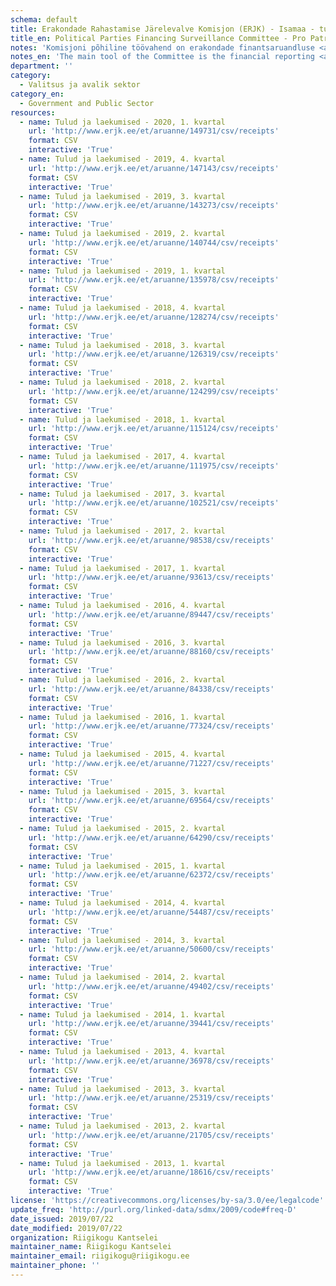 ```yaml
---
schema: default
title: Erakondade Rahastamise Järelevalve Komisjon (ERJK) - Isamaa - tulud, laekumised
title_en: Political Parties Financing Surveillance Committee - Pro Patria - Revenue, Receipts
notes: 'Komisjoni põhiline töövahend on erakondade finantsaruandluse <a href=http://www.erjk.ee/et/aruanded/erakondade-tulud-ja-laekumised>infosüsteem</a>, mille kaudu kogutakse ja avalikustatakse erakondade rahastamisega seotud aruandlus usladusväärselt ning võrreldaval kujul.'
notes_en: 'The main tool of the Committee is the financial reporting <a href=http://www.erjk.ee/et/aruanded/erakondade-tulud-ja-laekumised>information system</a>, through which the reports on the finances of political parties are collected and published reliably and in a comparable format.'
department: ''
category:
  - Valitsus ja avalik sektor
category_en:
  - Government and Public Sector
resources:
  - name: Tulud ja laekumised - 2020, 1. kvartal
    url: 'http://www.erjk.ee/et/aruanne/149731/csv/receipts'
    format: CSV
    interactive: 'True'
  - name: Tulud ja laekumised - 2019, 4. kvartal
    url: 'http://www.erjk.ee/et/aruanne/147143/csv/receipts'
    format: CSV
    interactive: 'True'
  - name: Tulud ja laekumised - 2019, 3. kvartal
    url: 'http://www.erjk.ee/et/aruanne/143273/csv/receipts'
    format: CSV
    interactive: 'True'
  - name: Tulud ja laekumised - 2019, 2. kvartal
    url: 'http://www.erjk.ee/et/aruanne/140744/csv/receipts'
    format: CSV
    interactive: 'True'
  - name: Tulud ja laekumised - 2019, 1. kvartal
    url: 'http://www.erjk.ee/et/aruanne/135978/csv/receipts'
    format: CSV
    interactive: 'True'
  - name: Tulud ja laekumised - 2018, 4. kvartal
    url: 'http://www.erjk.ee/et/aruanne/128274/csv/receipts'
    format: CSV
    interactive: 'True'
  - name: Tulud ja laekumised - 2018, 3. kvartal
    url: 'http://www.erjk.ee/et/aruanne/126319/csv/receipts'
    format: CSV
    interactive: 'True'
  - name: Tulud ja laekumised - 2018, 2. kvartal
    url: 'http://www.erjk.ee/et/aruanne/124299/csv/receipts'
    format: CSV
    interactive: 'True'
  - name: Tulud ja laekumised - 2018, 1. kvartal
    url: 'http://www.erjk.ee/et/aruanne/115124/csv/receipts'
    format: CSV
    interactive: 'True'
  - name: Tulud ja laekumised - 2017, 4. kvartal
    url: 'http://www.erjk.ee/et/aruanne/111975/csv/receipts'
    format: CSV
    interactive: 'True'
  - name: Tulud ja laekumised - 2017, 3. kvartal
    url: 'http://www.erjk.ee/et/aruanne/102521/csv/receipts'
    format: CSV
    interactive: 'True'
  - name: Tulud ja laekumised - 2017, 2. kvartal
    url: 'http://www.erjk.ee/et/aruanne/98538/csv/receipts'
    format: CSV
    interactive: 'True'
  - name: Tulud ja laekumised - 2017, 1. kvartal
    url: 'http://www.erjk.ee/et/aruanne/93613/csv/receipts'
    format: CSV
    interactive: 'True'
  - name: Tulud ja laekumised - 2016, 4. kvartal
    url: 'http://www.erjk.ee/et/aruanne/89447/csv/receipts'
    format: CSV
    interactive: 'True'
  - name: Tulud ja laekumised - 2016, 3. kvartal
    url: 'http://www.erjk.ee/et/aruanne/88160/csv/receipts'
    format: CSV
    interactive: 'True'
  - name: Tulud ja laekumised - 2016, 2. kvartal
    url: 'http://www.erjk.ee/et/aruanne/84338/csv/receipts'
    format: CSV
    interactive: 'True'
  - name: Tulud ja laekumised - 2016, 1. kvartal
    url: 'http://www.erjk.ee/et/aruanne/77324/csv/receipts'
    format: CSV
    interactive: 'True'
  - name: Tulud ja laekumised - 2015, 4. kvartal
    url: 'http://www.erjk.ee/et/aruanne/71227/csv/receipts'
    format: CSV
    interactive: 'True'
  - name: Tulud ja laekumised - 2015, 3. kvartal
    url: 'http://www.erjk.ee/et/aruanne/69564/csv/receipts'
    format: CSV
    interactive: 'True'
  - name: Tulud ja laekumised - 2015, 2. kvartal
    url: 'http://www.erjk.ee/et/aruanne/64290/csv/receipts'
    format: CSV
    interactive: 'True'
  - name: Tulud ja laekumised - 2015, 1. kvartal
    url: 'http://www.erjk.ee/et/aruanne/62372/csv/receipts'
    format: CSV
    interactive: 'True'
  - name: Tulud ja laekumised - 2014, 4. kvartal
    url: 'http://www.erjk.ee/et/aruanne/54487/csv/receipts'
    format: CSV
    interactive: 'True'
  - name: Tulud ja laekumised - 2014, 3. kvartal
    url: 'http://www.erjk.ee/et/aruanne/50600/csv/receipts'
    format: CSV
    interactive: 'True'
  - name: Tulud ja laekumised - 2014, 2. kvartal
    url: 'http://www.erjk.ee/et/aruanne/49402/csv/receipts'
    format: CSV
    interactive: 'True'
  - name: Tulud ja laekumised - 2014, 1. kvartal
    url: 'http://www.erjk.ee/et/aruanne/39441/csv/receipts'
    format: CSV
    interactive: 'True'
  - name: Tulud ja laekumised - 2013, 4. kvartal
    url: 'http://www.erjk.ee/et/aruanne/36978/csv/receipts'
    format: CSV
    interactive: 'True'
  - name: Tulud ja laekumised - 2013, 3. kvartal
    url: 'http://www.erjk.ee/et/aruanne/25319/csv/receipts'
    format: CSV
    interactive: 'True'
  - name: Tulud ja laekumised - 2013, 2. kvartal
    url: 'http://www.erjk.ee/et/aruanne/21705/csv/receipts'
    format: CSV
    interactive: 'True'
  - name: Tulud ja laekumised - 2013, 1. kvartal
    url: 'http://www.erjk.ee/et/aruanne/18616/csv/receipts'
    format: CSV
    interactive: 'True'
license: 'https://creativecommons.org/licenses/by-sa/3.0/ee/legalcode'
update_freq: 'http://purl.org/linked-data/sdmx/2009/code#freq-D'
date_issued: 2019/07/22
date_modified: 2019/07/22
organization: Riigikogu Kantselei
maintainer_name: Riigikogu Kantselei
maintainer_email: riigikogu@riigikogu.ee
maintainer_phone: ''
---
```


